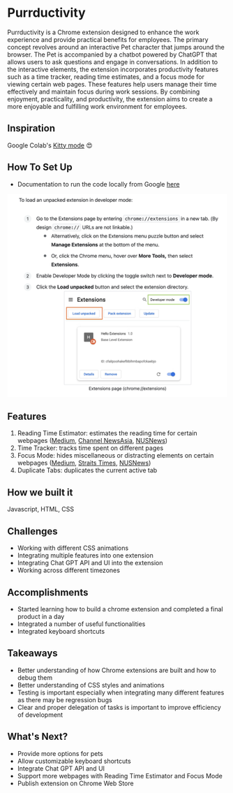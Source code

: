 # Purrductivity

Purrductivity is a Chrome extension designed to enhance the work experience and provide practical benefits for employees. The primary concept revolves around an interactive Pet character that jumps around the browser. The Pet is accompanied by a chatbot powered by ChatGPT that allows users to ask questions and engage in conversations. In addition to the interactive elements, the extension incorporates productivity features such as a time tracker, reading time estimates, and a focus mode for viewing certain web pages. These features help users manage their time effectively and maintain focus during work sessions. By combining enjoyment, practicality, and productivity, the extension aims to create a more enjoyable and fulfilling work environment for employees.

## Inspiration
Google Colab's [Kitty mode](https://twitter.com/i/status/1148286772863856642) 😍

## How To Set Up

- Documentation to run the code locally from Google [here](https://developer.chrome.com/docs/extensions/mv3/getstarted/development-basics/#load-unpacked)
<img src="doc-image/1.png" width="700">

## Features
1. Reading Time Estimator: estimates the reading time for certain webpages ([Medium]([url](https://medium.com/)), [Channel NewsAsia]([url](https://www.channelnewsasia.com/)), [NUSNews]([url](https://news.nus.edu.sg/)))
2. Time Tracker: tracks time spent on different pages
3. Focus Mode: hides miscellaneous or distracting elements on certain webpages ([Medium]([url](https://medium.com/)), [Straits Times]([url](https://www.straitstimes.com/)), [NUSNews]([url](https://news.nus.edu.sg/)))
4. Duplicate Tabs: duplicates the current active tab

## How we built it
Javascript, HTML, CSS

## Challenges
- Working with different CSS animations
- Integrating multiple features into one extension
- Integrating Chat GPT API and UI into the extension
- Working across different timezones

## Accomplishments
- Started learning how to build a chrome extension and completed a final product in a day 
- Integrated a number of useful functionalities
- Integrated keyboard shortcuts

## Takeaways
- Better understanding of how Chrome extensions are built and how to debug them
- Better understanding of CSS styles and animations
- Testing is important especially when integrating many different features as there may be regression bugs
- Clear and proper delegation of tasks is important to improve efficiency of development

## What's Next?
- Provide more options for pets 
- Allow customizable keyboard shortcuts
- Integrate Chat GPT API and UI
- Support more webpages with Reading Time Estimator and Focus Mode
- Publish extension on Chrome Web Store
